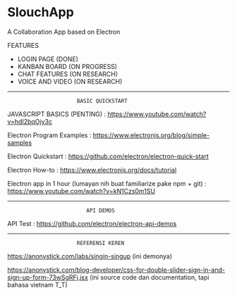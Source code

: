 # SlouchApp
A Collaboration App based on Electron

FEATURES
- LOGIN PAGE (DONE)
- KANBAN BOARD (ON PROGRESS)
- CHAT FEATURES (ON RESEARCH)
- VOICE AND VIDEO (ON RESEARCH)

-----------------------------------------------------------
                          BASIC QUICKSTART
JAVASCRIPT BASICS (PENTING) : https://www.youtube.com/watch?v=hdI2bqOjy3c
                    
Electron Program Examples : https://www.electronjs.org/blog/simple-samples

Electron Quickstart : https://github.com/electron/electron-quick-start

Electron How-to : https://www.electronjs.org/docs/tutorial

Electron app in 1 hour (lumayan nih buat familiarize pake npm + git) : https://www.youtube.com/watch?v=kN1Czs0m1SU

------------------------------------------------------------
                             API DEMOS
API Test : https://github.com/electron/electron-api-demos

------------------------------------------------------------
                          REFERENSI KEREN
https://anonystick.com/labs/singin-singup (ini demonya)

https://anonystick.com/blog-developer/css-for-double-slider-sign-in-and-sign-up-form-73wSgRFj.jsx (ini source code dan documentation, tapi bahasa vietnam T_T)
